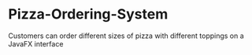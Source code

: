 # Pizza-Ordering-System
Customers can order different sizes of pizza with different toppings on a JavaFX interface

